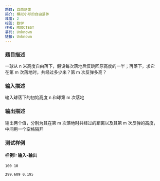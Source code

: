 ```yaml
---
题目: 自由落体
简介: 模拟小球的自由落体
难度: 2
标签: 数学
作者: MOOCTEST
慕码: Unknown
链接: Unknown
---
```


### 题目描述

一球从 n 米高度自由落下，假设每次落地后反跳回原高度的一半；再落下，求它在第 m 次落地时，共经过多少米？第 m 次反弹多高？

### 输入描述

输入球落下的初始高度 n 和球第 m 次落地

### 输出描述

输出两个值，分别为其在第 m 次落地时共经过的距离以及其第 m 次反弹的高度，中间用一个空格隔开

### 测试样例

#### 样例1: 输入-输出

```
100 10
```

```
299.609 0.195
```

